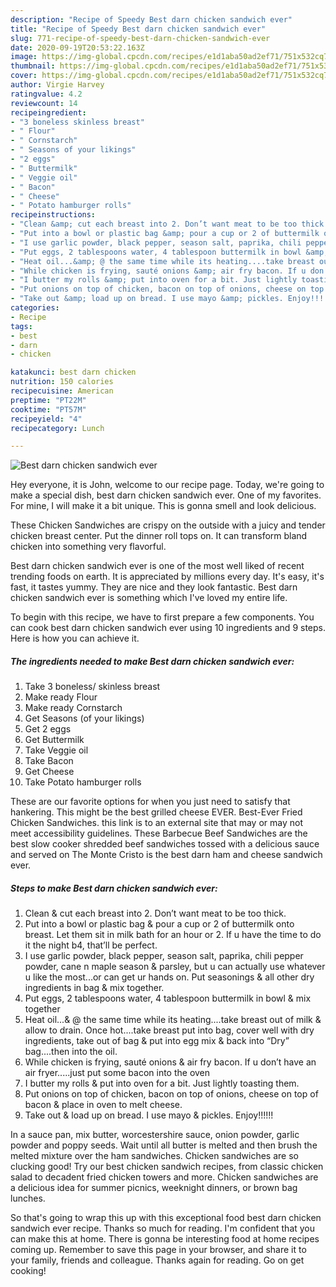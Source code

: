 ```yaml
---
description: "Recipe of Speedy Best darn chicken sandwich ever"
title: "Recipe of Speedy Best darn chicken sandwich ever"
slug: 771-recipe-of-speedy-best-darn-chicken-sandwich-ever
date: 2020-09-19T20:53:22.163Z
image: https://img-global.cpcdn.com/recipes/e1d1aba50ad2ef71/751x532cq70/best-darn-chicken-sandwich-ever-recipe-main-photo.jpg
thumbnail: https://img-global.cpcdn.com/recipes/e1d1aba50ad2ef71/751x532cq70/best-darn-chicken-sandwich-ever-recipe-main-photo.jpg
cover: https://img-global.cpcdn.com/recipes/e1d1aba50ad2ef71/751x532cq70/best-darn-chicken-sandwich-ever-recipe-main-photo.jpg
author: Virgie Harvey
ratingvalue: 4.2
reviewcount: 14
recipeingredient:
- "3 boneless skinless breast"
- " Flour"
- " Cornstarch"
- " Seasons of your likings"
- "2 eggs"
- " Buttermilk"
- " Veggie oil"
- " Bacon"
- " Cheese"
- " Potato hamburger rolls"
recipeinstructions:
- "Clean &amp; cut each breast into 2. Don’t want meat to be too thick."
- "Put into a bowl or plastic bag &amp; pour a cup or 2 of buttermilk onto breast. Let them sit in milk bath for an hour or 2. If u have the time to do it the night b4, that’ll be perfect."
- "I use garlic powder, black pepper, season salt, paprika, chili pepper powder, cane n maple season &amp; parsley, but u can actually use whatever u like the most...or can get ur hands on. Put seasonings &amp; all other dry ingredients in bag &amp; mix together."
- "Put eggs, 2 tablespoons water, 4 tablespoon buttermilk in bowl &amp; mix together"
- "Heat oil...&amp; @ the same time while its heating....take breast out of milk &amp; allow to drain. Once hot....take breast put into bag, cover well with dry ingredients, take out of bag &amp; put into egg mix &amp; back into “Dry” bag....then into the oil."
- "While chicken is frying, sauté onions &amp; air fry bacon. If u don’t have an air fryer.....just put some bacon into the oven"
- "I butter my rolls &amp; put into oven for a bit. Just lightly toasting them."
- "Put onions on top of chicken, bacon on top of onions, cheese on top of bacon &amp; place in oven to melt cheese."
- "Take out &amp; load up on bread. I use mayo &amp; pickles. Enjoy!!!!!!"
categories:
- Recipe
tags:
- best
- darn
- chicken

katakunci: best darn chicken 
nutrition: 150 calories
recipecuisine: American
preptime: "PT22M"
cooktime: "PT57M"
recipeyield: "4"
recipecategory: Lunch

---
```



![Best darn chicken sandwich ever](https://img-global.cpcdn.com/recipes/e1d1aba50ad2ef71/751x532cq70/best-darn-chicken-sandwich-ever-recipe-main-photo.jpg)

Hey everyone, it is John, welcome to our recipe page. Today, we're going to make a special dish, best darn chicken sandwich ever. One of my favorites. For mine, I will make it a bit unique. This is gonna smell and look delicious.

These Chicken Sandwiches are crispy on the outside with a juicy and tender chicken breast center. Put the dinner roll tops on. It can transform bland chicken into something very flavorful.

Best darn chicken sandwich ever is one of the most well liked of recent trending foods on earth. It is appreciated by millions every day. It's easy, it's fast, it tastes yummy. They are nice and they look fantastic. Best darn chicken sandwich ever is something which I've loved my entire life.


To begin with this recipe, we have to first prepare a few components. You can cook best darn chicken sandwich ever using 10 ingredients and 9 steps. Here is how you can achieve it.

<!--inarticleads1-->

##### The ingredients needed to make Best darn chicken sandwich ever:

1. Take 3 boneless/ skinless breast
1. Make ready  Flour
1. Make ready  Cornstarch
1. Get  Seasons (of your likings)
1. Get 2 eggs
1. Get  Buttermilk
1. Take  Veggie oil
1. Take  Bacon
1. Get  Cheese
1. Take  Potato hamburger rolls


These are our favorite options for when you just need to satisfy that hankering. This might be the best grilled cheese EVER. Best-Ever Fried Chicken Sandwiches. this link is to an external site that may or may not meet accessibility guidelines. These Barbecue Beef Sandwiches are the best slow cooker shredded beef sandwiches tossed with a delicious sauce and served on The Monte Cristo is the best darn ham and cheese sandwich ever. 

<!--inarticleads2-->

##### Steps to make Best darn chicken sandwich ever:

1. Clean &amp; cut each breast into 2. Don’t want meat to be too thick.
1. Put into a bowl or plastic bag &amp; pour a cup or 2 of buttermilk onto breast. Let them sit in milk bath for an hour or 2. If u have the time to do it the night b4, that’ll be perfect.
1. I use garlic powder, black pepper, season salt, paprika, chili pepper powder, cane n maple season &amp; parsley, but u can actually use whatever u like the most...or can get ur hands on. Put seasonings &amp; all other dry ingredients in bag &amp; mix together.
1. Put eggs, 2 tablespoons water, 4 tablespoon buttermilk in bowl &amp; mix together
1. Heat oil...&amp; @ the same time while its heating....take breast out of milk &amp; allow to drain. Once hot....take breast put into bag, cover well with dry ingredients, take out of bag &amp; put into egg mix &amp; back into “Dry” bag....then into the oil.
1. While chicken is frying, sauté onions &amp; air fry bacon. If u don’t have an air fryer.....just put some bacon into the oven
1. I butter my rolls &amp; put into oven for a bit. Just lightly toasting them.
1. Put onions on top of chicken, bacon on top of onions, cheese on top of bacon &amp; place in oven to melt cheese.
1. Take out &amp; load up on bread. I use mayo &amp; pickles. Enjoy!!!!!!


In a sauce pan, mix butter, worcestershire sauce, onion powder, garlic powder and poppy seeds. Wait until all butter is melted and then brush the melted mixture over the ham sandwiches. Chicken sandwiches are so clucking good! Try our best chicken sandwich recipes, from classic chicken salad to decadent fried chicken towers and more. Chicken sandwiches are a delicious idea for summer picnics, weeknight dinners, or brown bag lunches. 

So that's going to wrap this up with this exceptional food best darn chicken sandwich ever recipe. Thanks so much for reading. I'm confident that you can make this at home. There is gonna be interesting food at home recipes coming up. Remember to save this page in your browser, and share it to your family, friends and colleague. Thanks again for reading. Go on get cooking!
